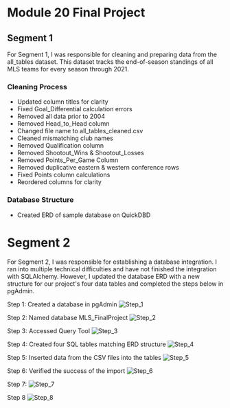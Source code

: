 # Module 20 Final Project

## Segment 1

For Segment 1, I was responsible for cleaning and preparing data from the all_tables dataset. This dataset tracks the end-of-season standings of all MLS teams for every season through 2021. 

### Cleaning Process

- Updated column titles for clarity
- Fixed Goal_Differential calculation errors
- Removed all data prior to 2004
- Removed Head_to_Head column
- Changed file name to all_tables_cleaned.csv
- Cleaned mismatching club names
- Removed Qualification column
- Removed Shootout_Wins & Shootout_Losses
- Removed Points_Per_Game Column
- Removed duplicative eastern & western conference rows
- Fixed Points column calculations
- Reordered columns for clarity

### Database Structure
- Created ERD of sample database on QuickDBD

# Segment 2

For Segment 2, I was responsible for establishing a database integration. I ran into multiple technical difficulties and have not finished the integration with SQLAlchemy. However, I updated the database ERD with a new structure for our project's four data tables and completed the steps below in pgAdmin. 

Step 1: Created a database in pgAdmin
![Step_1]()

Step 2: Named database MLS_FinalProject
![Step_2]()

Step 3: Accessed Query Tool
![Step_3]()

Step 4: Created four SQL tables matching ERD structure
![Step_4]()

Step 5: Inserted data from the CSV files into the tables 
![Step_5]()

Step 6: Verified the success of the import
![Step_6]()

Step 7:
![Step_7]()

Step 8
![Step_8]()